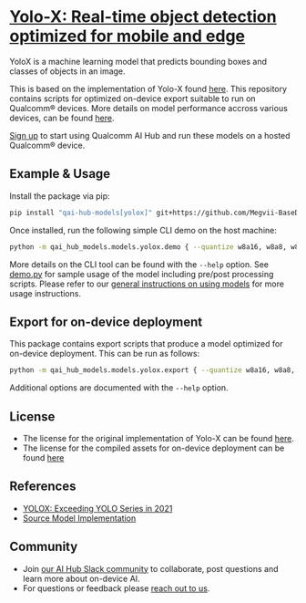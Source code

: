 # [Yolo-X: Real-time object detection optimized for mobile and edge](https://aihub.qualcomm.com/models/yolox)

YoloX is a machine learning model that predicts bounding boxes and classes of objects in an image.

This is based on the implementation of Yolo-X found [here](https://github.com/Megvii-BaseDetection/YOLOX/). This repository contains scripts for optimized on-device
export suitable to run on Qualcomm® devices. More details on model performance
accross various devices, can be found [here](https://aihub.qualcomm.com/models/yolox).

[Sign up](https://myaccount.qualcomm.com/signup) to start using Qualcomm AI Hub and run these models on a hosted Qualcomm® device.




## Example & Usage

Install the package via pip:
```bash
pip install "qai-hub-models[yolox]" git+https://github.com/Megvii-BaseDetection/YOLOX.git@6ddff48 --no-build-isolation --use-pep517
```


Once installed, run the following simple CLI demo on the host machine:

```bash
python -m qai_hub_models.models.yolox.demo { --quantize w8a16, w8a8, w8a8_mixed_int16 }
```
More details on the CLI tool can be found with the `--help` option. See
[demo.py](demo.py) for sample usage of the model including pre/post processing
scripts. Please refer to our [general instructions on using
models](../../../#getting-started) for more usage instructions.

## Export for on-device deployment

This package contains export scripts that produce a model optimized for
on-device deployment. This can be run as follows:

```bash
python -m qai_hub_models.models.yolox.export { --quantize w8a16, w8a8, w8a8_mixed_int16 }
```
Additional options are documented with the `--help` option.


## License
* The license for the original implementation of Yolo-X can be found
  [here](https://github.com/Megvii-BaseDetection/YOLOX/blob/main/LICENSE).
* The license for the compiled assets for on-device deployment can be found [here](https://qaihub-public-assets.s3.us-west-2.amazonaws.com/qai-hub-models/Qualcomm+AI+Hub+Proprietary+License.pdf)


## References
* [YOLOX: Exceeding YOLO Series in 2021](https://github.com/Megvii-BaseDetection/YOLOX/blob/main/README.md)
* [Source Model Implementation](https://github.com/Megvii-BaseDetection/YOLOX/)



## Community
* Join [our AI Hub Slack community](https://aihub.qualcomm.com/community/slack) to collaborate, post questions and learn more about on-device AI.
* For questions or feedback please [reach out to us](mailto:ai-hub-support@qti.qualcomm.com).
